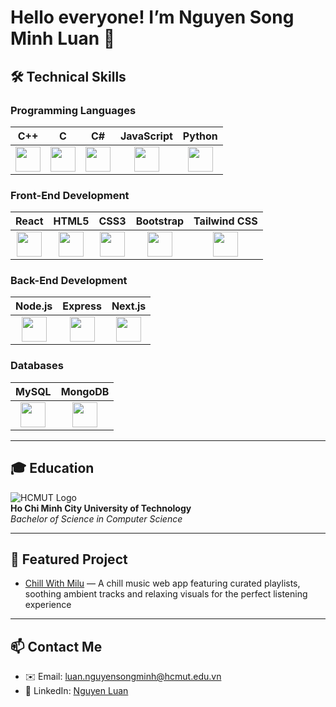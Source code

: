 # Hello everyone! I’m Nguyen Song Minh Luan 👋

## 🛠 Technical Skills

### Programming Languages

| C++ | C | C# | JavaScript | Python |
| :-: | :-: | :-: | :-: | :-: |
| <img src="https://cdn.jsdelivr.net/gh/devicons/devicon/icons/cplusplus/cplusplus-original.svg" width="40"/> | <img src="https://cdn.jsdelivr.net/gh/devicons/devicon/icons/c/c-original.svg" width="40"/> | <img src="https://cdn.jsdelivr.net/gh/devicons/devicon/icons/csharp/csharp-original.svg" width="40"/> | <img src="https://cdn.jsdelivr.net/gh/devicons/devicon/icons/javascript/javascript-original.svg" width="40"/> | <img src="https://cdn.jsdelivr.net/gh/devicons/devicon/icons/python/python-original.svg" width="40"/> |

### Front-End Development

| React | HTML5 | CSS3 | Bootstrap | Tailwind CSS |
| :-: | :-: | :-: | :-: | :-: |
| <img src="https://cdn.jsdelivr.net/gh/devicons/devicon/icons/react/react-original.svg" width="40"/> | <img src="https://cdn.jsdelivr.net/gh/devicons/devicon/icons/html5/html5-original.svg" width="40"/> | <img src="https://cdn.jsdelivr.net/gh/devicons/devicon/icons/css3/css3-original.svg" width="40"/> | <img src="https://cdn.jsdelivr.net/gh/devicons/devicon/icons/bootstrap/bootstrap-plain.svg" width="40"/> | <img src="https://upload.wikimedia.org/wikipedia/commons/thumb/d/d5/Tailwind_CSS_Logo.svg/2560px-Tailwind_CSS_Logo.svg.png" width="40"/> |

### Back-End Development

| Node.js | Express | Next.js |
| :-: | :-: | :-: |
| <img src="https://cdn.jsdelivr.net/gh/devicons/devicon/icons/nodejs/nodejs-original.svg" width="40"/> | <img src="https://cdn.jsdelivr.net/gh/devicons/devicon/icons/express/express-original.svg" width="40"/> | <img src="https://cdn.jsdelivr.net/gh/devicons/devicon/icons/nextjs/nextjs-original.svg" width="40"/> |

### Databases

| MySQL | MongoDB |
| :-: | :-: |
| <img src="https://download.logo.wine/logo/MySQL/MySQL-Logo.wine.png" width="40"/> | <img src="https://cdn.jsdelivr.net/gh/devicons/devicon/icons/mongodb/mongodb-original.svg" width="40"/> |

---

## 🎓 Education

![HCMUT Logo](https://hcmut.edu.vn/img/nhanDienThuongHieu/01_logobachkhoatoi.png)  
**Ho Chi Minh City University of Technology**  
_Bachelor of Science in Computer Science_

---

## 🔭 Featured Project

- [Chill With Milu](https://chillwithmilu.netlify.app/) — A chill music web app featuring curated playlists, soothing ambient tracks and relaxing visuals for the perfect listening experience

---

## 📫 Contact Me

- ✉️ Email: luan.nguyensongminh@hcmut.edu.vn  
- 🔗 LinkedIn: [Nguyen Luan](https://www.linkedin.com/in/nguyen-luan-10b670334/)  
